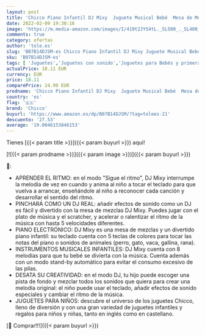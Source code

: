 ```yaml
---
layout: post
title: 'Chicco Piano Infantil DJ Mixy  Juguete Musical Bebé  Mesa de Mezclas Musical Electrónica e Interactiva con 8 Melodías  4 Géneros Musicales y Luces de Colores Juguete Bebés de 1-4 Años'
date: 2022-02-09 19:30:16
image: 'https://m.media-amazon.com/images/I/419t2JYS4tL._SL500_._SL400_.jpg'
comments: true
category: ofertas
author: 'tole.es'
slug: 'B07B14DJSM-es Chicco Piano Infantil DJ Mixy Juguete Musical Bebé Mesa de...'
sku: 'B07B14DJSM-es'
tags: [ 'Juguetes','Juguetes con sonido','Juguetes para Bebés y primera infancia','Juguetes y juegos','bebé','bebés','chicco', ]
actualPrice: 18.11 EUR
currency: EUR
price: 18.11
comparePrice: 24.99 EUR
prodname: 'Chicco Piano Infantil DJ Mixy  Juguete Musical Bebé  Mesa de Mezclas Musical Electrónica e Interactiva con 8 Melodías  4 Géneros Musicales y Luces de Colores Juguete Bebés de 1-4 Años'
country: 'es'
flag: '🇪🇸'
brand: 'Chicco'
buyurl: 'https://www.amazon.es/dp/B07B14DJSM/?tag=tolees-21'
descuento: '27.53'
average: '19.0046153846153'
---
```


Tienes [{{< param title >}}]({{< param buyurl >}}) aqui!

[![{{< param prodname >}}]({{< param image >}})]({{< param buyurl >}})

🔎:

- APRENDER EL RITMO: en el modo "Sigue el ritmo", DJ Mixy interrumpe la melodía de vez en cuando y anima al niño a tocar el teclado para que vuelva a arrancar, enseñándole al niño a reconocer cada canción y desarrollar el sentido del ritmo.
- PINCHARÁ COMO UN DJ REAL: añadir efectos de sonido como un DJ es fácil y divertido con la mesa de mezclas DJ Mixy. Puedes jugar con el plato de música y el scratcher, y acelerar o ralentizar el ritmo de la música con hasta 5 velocidades diferentes.
- PIANO ELECTRÓNICO: DJ Mixy es una mesa de mezclas y un divertido piano infantil: su teclado cuenta con 5 teclas de colores para tocar las notas del piano o sonidos de animales (perro, gato, vaca, gallina, rana).
- INSTRUMENTOS MUSICALES INFANTILES: DJ Mixy cuenta con 8 melodías para que tu bebé se divierta con la música. Cuenta además con un modo stand-by automático para evitar el consumo excesivo de las pilas.
- DESATA SU CREATIVIDAD: en el modo DJ, tu hijo puede escoger una pista de fondo y mezclar todos los sonidos que quiera para crear una melodía original: el niño puede usar el teclado, añadir efectos de sonido especiales y cambiar el ritmo de la música.
- JUGUETES PARA NIÑOS: descubre el universo de los juguetes Chicco, lleno de diversión y con una gran variedad de juguetes infantiles y regalos para niños y niñas, tanto en inglés como en castellano.

[🛒 Comprar!!!]({{< param buyurl >}})
